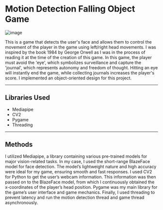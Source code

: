 # Motion Detection Falling Object Game
![image](https://github.com/user-attachments/assets/7ea38e44-a3e9-4f1e-be63-ff3970755a10)

This is a game that detects the user's face and allows them to control the movement of the player in the game using left/right head movements. I was inspired by the book 1984 by George Orwell as I was in the process of reading it at the time of the creation of this game. In this game, the player must avoid the 'eye', which symbolizes surveillance and capture the 'journal', which represents autonomy and freedom of thought. Hitting an eye will instantly end the game, while collecting journals increases the player's score. I implemented an object-oriented design for this project. 
___
## Libraries Used
- Mediapipe
- CV2
- Pygame
- Threading

___
## Methods

I utilized Mediapipe, a library containing various pre-trained models for major vision-related tasks. In my case, I used the short-range BlazeFace model for face detection. The model’s lightweight nature and high accuracy were ideal for my game, ensuring smooth and fast responses. I used CV2 for Python to get the user’s webcam information. This information was then passed on to the BlazeFace model, from which I continuously obtained the x-coordinates of the player’s head position.
Pygame was my main library for the game’s user interface and game mechanics.
Finally, I used threading to prevent latency and run the motion detection thread and game thread asynchronously.
 
